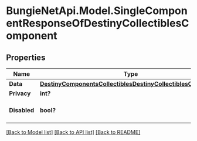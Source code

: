 # BungieNetApi.Model.SingleComponentResponseOfDestinyCollectiblesComponent
## Properties

Name | Type | Description | Notes
------------ | ------------- | ------------- | -------------
**Data** | [**DestinyComponentsCollectiblesDestinyCollectiblesComponent**](DestinyComponentsCollectiblesDestinyCollectiblesComponent.md) |  | [optional] 
**Privacy** | **int?** |  | [optional] 
**Disabled** | **bool?** | If true, this component is disabled. | [optional] 

[[Back to Model list]](../README.md#documentation-for-models) [[Back to API list]](../README.md#documentation-for-api-endpoints) [[Back to README]](../README.md)

